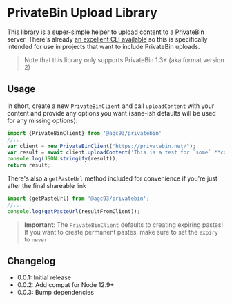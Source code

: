 # PrivateBin Upload Library

This library is a super-simple helper to upload content to a PrivateBin server. There's already [an excellent CLI available](https://www.npmjs.com/package/@pixelfactory/privatebin) so this is specifically intended for use in projects that want to include PrivateBin uploads.

> Note that this library only supports PrivateBin 1.3+ (aka format version 2)

## Usage

In short, create a new `PrivateBinClient` and call `uploadContent` with your content and provide any options you want (sane-ish defaults will be used for any missing options):

```typescript
import {PrivateBinClient} from '@agc93/privatebin'
//...
var client = new PrivateBinClient("https://privatebin.net/");
var result = await client.uploadContent('This is a test for `some` **content**', {uploadFormat: 'markdown', expiry: '5min'});
console.log(JSON.stringify(result));
return result;
```

There's also a `getPasteUrl` method included for convenience if you're just after the final shareable link

```typescript
import {getPasteUrl} from '@agc93/privatebin';
//...
console.log(getPasteUrl(resultFromClient));
```

> **Important**: The `PrivateBinClient` defaults to creating expiring pastes! If you want to create permanent pastes, make sure to set the `expiry` to `never`


## Changelog

- 0.0.1: Initial release
- 0.0.2: Add compat for Node 12.9+
- 0.0.3: Bump dependencies